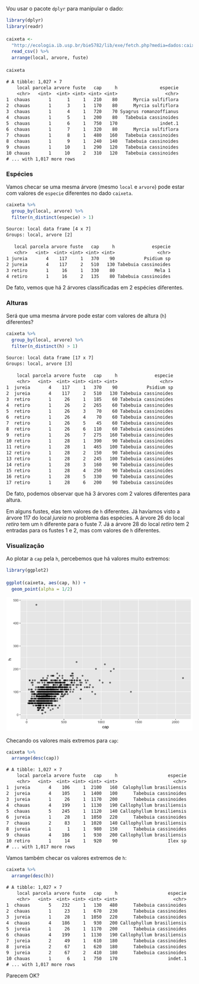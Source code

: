 
Vou usar o pacote `dplyr` para manipular o dado:

``` r
library(dplyr)
library(readr)

caixeta <- 
  "http://ecologia.ib.usp.br/bie5782/lib/exe/fetch.php?media=dados:caixeta.csv" %>%
  read_csv() %>%
  arrange(local, arvore, fuste)

caixeta
```

    # A tibble: 1,027 × 7
        local parcela arvore fuste   cap     h                especie
        <chr>   <int>  <int> <int> <int> <int>                  <chr>
    1  chauas       1      1     1   210    80      Myrcia sulfiflora
    2  chauas       1      3     1   170    80      Myrcia sulfiflora
    3  chauas       1      4     1   720    70 Syagrus romanzoffianus
    4  chauas       1      5     1   200    80   Tabebuia cassinoides
    5  chauas       1      6     1   750   170                indet.1
    6  chauas       1      7     1   320    80      Myrcia sulfiflora
    7  chauas       1      8     1   480   160   Tabebuia cassinoides
    8  chauas       1      9     1   240   140   Tabebuia cassinoides
    9  chauas       1     10     1   290   120   Tabebuia cassinoides
    10 chauas       1     10     2   310   120   Tabebuia cassinoides
    # ... with 1,017 more rows

### Espécies

Vamos checar se uma mesma árvore (mesmo `local` e `arvore`) pode estar com valores de `especie` diferentes no dado `caixeta`.

``` r
caixeta %>%
  group_by(local, arvore) %>%
  filter(n_distinct(especie) > 1)
```

    Source: local data frame [4 x 7]
    Groups: local, arvore [2]

       local parcela arvore fuste   cap     h              especie
       <chr>   <int>  <int> <int> <int> <int>                <chr>
    1 jureia       4    117     1   370    90           Psidium sp
    2 jureia       4    117     2   510   130 Tabebuia cassinoides
    3 retiro       1     16     1   330    80               Mela 1
    4 retiro       1     16     2   135    80 Tabebuia cassinoides

De fato, vemos que há 2 árvores classificadas em 2 espécies diferentes.

### Alturas

Será que uma mesma árvore pode estar com valores de altura (`h`) diferentes?

``` r
caixeta %>%
  group_by(local, arvore) %>%
  filter(n_distinct(h) > 1)
```

    Source: local data frame [17 x 7]
    Groups: local, arvore [3]

        local parcela arvore fuste   cap     h              especie
        <chr>   <int>  <int> <int> <int> <int>                <chr>
    1  jureia       4    117     1   370    90           Psidium sp
    2  jureia       4    117     2   510   130 Tabebuia cassinoides
    3  retiro       1     26     1   185    60 Tabebuia cassinoides
    4  retiro       1     26     2   265    60 Tabebuia cassinoides
    5  retiro       1     26     3    70    60 Tabebuia cassinoides
    6  retiro       1     26     4    70    60 Tabebuia cassinoides
    7  retiro       1     26     5    45    60 Tabebuia cassinoides
    8  retiro       1     26     6   110    60 Tabebuia cassinoides
    9  retiro       1     26     7   275   160 Tabebuia cassinoides
    10 retiro       1     28     1   390    90 Tabebuia cassinoides
    11 retiro       1     28     1   465   100 Tabebuia cassinoides
    12 retiro       1     28     2   150    90 Tabebuia cassinoides
    13 retiro       1     28     2   245   100 Tabebuia cassinoides
    14 retiro       1     28     3   160    90 Tabebuia cassinoides
    15 retiro       1     28     4   250    90 Tabebuia cassinoides
    16 retiro       1     28     5   330    90 Tabebuia cassinoides
    17 retiro       1     28     6   200    90 Tabebuia cassinoides

De fato, podemos observar que há 3 árvores com 2 valores diferentes para altura.

Em alguns fustes, elas tem valores de `h` diferentes. Já havíamos visto a árvore 117 do local *jureia* no problema das espécies. A árvore 26 do local *retiro* tem um `h` diferente para o fuste 7. Já a árvore 28 do local *retiro* tem 2 entradas para os fustes 1 e 2, mas com valores de `h` diferentes.

### Visualização

Ao plotar a `cap` pela `h`, percebemos que há valores muito extremos:

``` r
library(ggplot2)

ggplot(caixeta, aes(cap, h)) + 
  geom_point(alpha = 1/2)
```

![](caixeta_files/figure-markdown_github/plot-1.png)

Checando os valores mais extremos para `cap`:

``` r
caixeta %>%
  arrange(desc(cap))
```

    # A tibble: 1,027 × 7
        local parcela arvore fuste   cap     h                   especie
        <chr>   <int>  <int> <int> <int> <int>                     <chr>
    1  jureia       4    106     1  2100   160  Calophyllum brasiliensis
    2  jureia       4    105     1  1400   100      Tabebuia cassinoides
    3  jureia       1     26     1  1170   200      Tabebuia cassinoides
    4  chauas       4    199     1  1130   190 Callophyllum brasiliensis
    5  chauas       5    245     1  1120   140 Callophyllum brasiliensis
    6  jureia       1     28     1  1050   220      Tabebuia cassinoides
    7  chauas       2     83     1  1020   140 Callophyllum brasiliensis
    8  jureia       1      1     1   980   150      Tabebuia cassinoides
    9  chauas       4    186     1   930   200 Callophyllum brasiliensis
    10 retiro       1     14     1   920    90                   Ilex sp
    # ... with 1,017 more rows

Vamos também checar os valores extremos de `h`:

``` r
caixeta %>%
  arrange(desc(h))
```

    # A tibble: 1,027 × 7
        local parcela arvore fuste   cap     h                   especie
        <chr>   <int>  <int> <int> <int> <int>                     <chr>
    1  chauas       5    232     1   130   480      Tabebuia cassinoides
    2  chauas       1     23     1   670   230      Tabebuia cassinoides
    3  jureia       1     28     1  1050   220      Tabebuia cassinoides
    4  chauas       4    186     1   930   200 Callophyllum brasiliensis
    5  jureia       1     26     1  1170   200      Tabebuia cassinoides
    6  chauas       4    199     1  1130   190 Callophyllum brasiliensis
    7  jureia       2     49     1   610   180      Tabebuia cassinoides
    8  jureia       2     67     1   620   180      Tabebuia cassinoides
    9  jureia       2     67     2   410   180      Tabebuia cassinoides
    10 chauas       1      6     1   750   170                   indet.1
    # ... with 1,017 more rows

Parecem OK?
